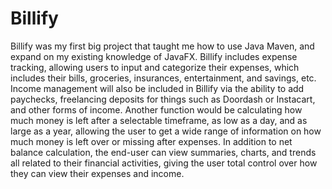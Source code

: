 # Billify
Billify was my first big project that taught me how to use Java Maven, and expand on my existing knowledge of JavaFX. Billify includes expense tracking, allowing users to input and categorize their expenses, which includes their bills, groceries, insurances, entertainment, and savings, etc. Income management will also be included in Billify via the ability to add paychecks, freelancing deposits for things such as Doordash or Instacart, and other forms of income. Another function would be calculating how much money is left after a selectable timeframe, as low as a day, and as large as a year, allowing the user to get a wide range of information on how much money is left over or missing after expenses. In addition to net balance calculation, the end-user can view summaries, charts, and trends all related to their financial activities, giving the user total control over how they can view their expenses and income.
